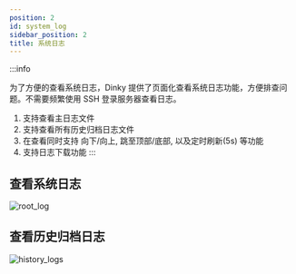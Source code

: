 ```yaml
---
position: 2
id: system_log
sidebar_position: 2
title: 系统日志
---
```


:::info

为了方便的查看系统日志，Dinky 提供了页面化查看系统日志功能，方便排查问题。不需要频繁使用 SSH 登录服务器查看日志。

1. 支持查看主日志文件
2. 支持查看所有历史归档日志文件
3. 在查看同时支持 向下/向上, 跳至顶部/底部, 以及定时刷新(5s) 等功能
4. 支持日志下载功能
:::


## 查看系统日志

![root_log](http://pic.dinky.org.cn/dinky/docs/test/root_log.jpg)


## 查看历史归档日志

![history_logs](http://pic.dinky.org.cn/dinky/docs/test/history_logs.jpg)